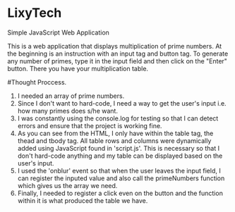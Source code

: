 # LixyTech
Simple JavaScript Web Application

This is a web application that displays multiplication of prime numbers. 
At the beginning is an instruction with an input tag and button tag.
To generate any number of primes, type it in the input field and then click on the "Enter" button. 
There you have your multiplication table. 

#Thought Proccess.
1. I needed an array of prime numbers. 
2. Since I don't want to hard-code, I need a way to get the user's input i.e. how many primes does s/he want.
3. I was constantly using the console.log for testing so that I can detect errors and ensure that the project is working fine.
4. As you can see from the HTML, I only have within the table tag, the thead and tbody tag. 
   All table rows and columns were dynamically added using JavaScript found in 'script.js'. 
   This is necessary so that I don't hard-code anything and my table can be displayed based on the user's input. 
5. I used the 'onblur' event so that when the user leaves the input field, I can register the inputed value
   and also call the primeNumbers function which gives us the array we need.
6. Finally, I needed to register a click even on the button and the function within it is what produced the table we have.
